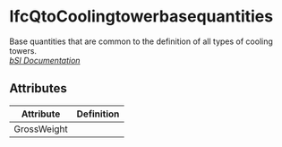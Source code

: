 IfcQtoCoolingtowerbasequantities
================================
Base quantities that are common to the definition of all types of cooling
towers.  
[ _bSI
Documentation_](https://standards.buildingsmart.org/IFC/DEV/IFC4_2/FINAL/HTML/schema/ifchvacdomain/qset/qto_coolingtowerbasequantities.htm)


Attributes
----------
| Attribute   | Definition   |
|-------------|--------------|
| GrossWeight |              |
